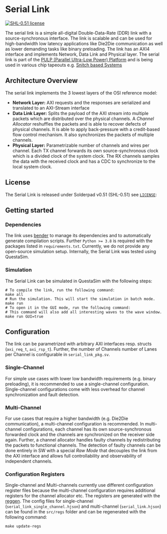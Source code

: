 
# Serial Link
[![SHL-0.51 license](https://img.shields.io/badge/license-SHL--0.51-green)](LICENSE)

The serial link is a simple all-digital Double-Data-Rate (DDR) link with a source-synchronous interface. The link is scalable and can be used for high-bandwidth low latency applications like Die2Die communication as well as lower demanding tasks like binary preloading. The link has an AXI4 interface and implements Network, Data Link and Physical layer. The serial link is part of the [PULP (Parallel Ultra-Low Power) Platform](https://pulp-platform.org/) and is being used in various chip tapeouts e.g. [Snitch based Systems](https://github.com/pulp-platform/snitch)

## Architecture Overview
The serial link implements the 3 lowest layers of the OSI reference model:
* **Network Layer:** AXI requests and the responses are serialized and translated to an AXI-Stream interface
* **Data Link Layer:** Splits the payload of the AXI stream into multiple packets which are distributed over the physical channels. A *Channel Allocator* reshuffles the packets and is able to recover defects of physical channels. It is able to apply back-pressure with a credit-based flow control mechanism. It also synchronizes the packets of multiple channels.
* **Physical Layer:** Parametrizable number of channels and wires per channel. Each TX channel forwards its own source-synchronous clock which is a divided clock of the system clock. The RX channels samples the data with the received clock and has a CDC to synchronize to the local system clock.

## License
The Serial Link is released under Solderpad v0.51 (SHL-0.51) see [`LICENSE`](LICENSE):

## Getting started
### Dependencies
The link uses [bender](https://github.com/pulp-platform/bender) to manage its dependencies and to automatically generate compilation scripts. Further `Python >= 3.8` is required with the packages listed in `requirements.txt`. Currently, we do not provide any open-source simulation setup. Internally, the Serial Link was tested using QuestaSim.

### Simulation
The Serial Link can be simulated in QuestaSim with the following steps:
```
# To compile the link, run the following command:
make all
# Run the simulation. This will start the simulation in batch mode.
make run
# To open it in the GUI mode, run the following command:
# This command will also add all interesting waves to the wave window.
make run GUI=true
```

## Configuration
The link can be parametrized with arbitrary AXI interfaces resp. structs (`axi_req_t`, `axi_rsp_t`). Further, the number of Channels number of Lanes per Channel is configurable in `serial_link_pkg.sv`.

### Single-Channel
For simple use cases with lower low bandwidth requirements (e.g. binary preloading), it is recommended to use a single-channel configuration. Single-channel configurations come with less overhead for channel synchronization and fault detection.

### Multi-Channel
For use cases that require a higher bandwidth (e.g. Die2Die communication), a multi-channel configuration is recommended. In multi-channel configurations, each channel has its own source-synchronous forwarded clock and the channels are synchronized on the receiver side again. Further, a channel allocator handles faulty channels by redistributing the packets to functional channels. The detection of faulty channels can be done entirely in SW with a special _Raw Mode_ that decouples the link from the AXI interface and allows full controllability and observability of independent channels.

### Configuration Registers
Single-channel and Multi-channels currently use different configuration register files because the multi-channel configuration requires additional registers for the channel allocator etc. The registers are generated with the [reggen](https://docs.opentitan.org/doc/rm/register_tool/). The config files for single-channel (`serial_link_single_channel.hjson`) and multi-channel (`serial_link.hjson`) can be found in the `src/regs` folder and can be regenerated with the following command:

```
make update-regs
```